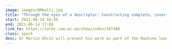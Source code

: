 ```yaml
---
image: images/QMmulti.jpg
title: "Through the eyes of a descriptor: Constructing complete, invertible, descriptions of atomic environments"
start: 2021-06-14 16:30
end: 2021-06-14 17:00
link_to: https://talks.cam.ac.uk/show/index/107488
class: spark
desc: Dr Martin Uhrin will present his work as part of the Machine learning in Physics, Chemistry and Materials discussion group (MLDG) series.
---
```

